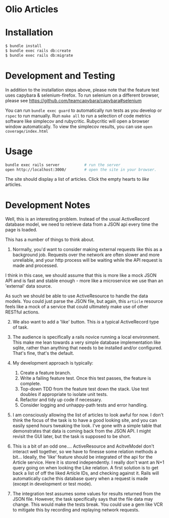 # Olio Articles

# Installation
~~~sh
$ bundle install
$ bundle exec rails db:create
$ bundle exec rails db:migrate
~~~

# Development and Testing

In addition to the installation steps above, please note that the feature test
uses capybara & selenium-firefox. To run selenium on a different browser, please
see https://github.com/teamcapybara/capybara#selenium

You can run `bundle exec guard` to automatically run tests as you develop or
`rspec` to run manually.
Run `make all` to run a selection of code metrics software like simplecov
and rubycritic.
Rubycritic will open a browser window automatically. To view the simplecov
results, you can use `open coverage/index.html`

# Usage
~~~sh
bundle exec rails server           # run the server
open http://localhost:3000/        # open the site in your browser.
~~~

The site should display a list of articles. Click the empty hearts to _like_
articles.

# Development Notes

Well, this is an interesting problem. Instead of the usual ActiveRecord database
model, we need to retrieve data from a JSON api every time the page is loaded.

This has a number of things to think about.

1. Normally, you'd want to consider making external requests like this
as a background job. Requests over the network are often slower and more
unreliable, and your http process will be waiting while the API request is made
and processed.

I think in this case, we should assume that this is more like a mock JSON
API and is fast and stable enough - more like a microservice we use than an
'external' data source.

As such we should be able to use ActiveResource to handle the data models. You
could just parse the JSON file, but again, this `article` resource feels like a
mock of a service that could ultimately make use of other RESTful actions.

2. We also want to add a 'like' button. This _is_ a typical ActiveRecord type of
task.

3. The audience is specifically a rails novice running a local environment. This
make me lean towards a very simple database implementation like sqlite, rather
than anything that needs to be installed and/or configured. That's fine, that's
the default.

4. My development approach is typically:
    1. Create a feature branch.
    2. Write a failing feature test. Once this test passes, the feature is complete.
    3. Top-down TDD from the feature test down the stack. Use test doubles if appropriate to isolate unit tests.
    4. Refactor and tidy up code if necessary.
    5. Consider logging and unhappy-path tests and error handling.

5. I am consciously allowing the list of articles to look awful for now. I don't
think the focus of the task is to have a good looking site, and you can easily
spend hours tweaking the look. I've gone with a simple table that demonstrates
that data is coming back from the JSON API. I might revisit the GUI later, but
the task is supposed to be short.

6. This is a bit of an odd one.... ActiveResource and AcitveModel don't interact
well together, so we have to finesse some relation methods a bit... Ideally,
the 'like' feature should be integrated of the api for the Article service.
Here it is stored independently. I really don't want an N+1 query going on when
looking the Like relation. A first solution is to get back a list of off the
liked Article IDs, and checking against it. Rails will automatically cache this
database query when a request is made (except in development or test mode).

7. The integration test assumes some values for results returned from the JSON
file. However, the task specifically says that the file data may change. This
would make the tests break. You could use a gem like VCR to mitigate this by
recording and replaying network requests.
